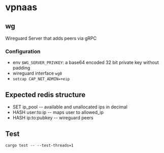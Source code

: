 # vpnaas

## wg

Wireguard Server that adds peers via gRPC

### Configuration

- env `$WG_SERVER_PRIVKEY`: a base64 encoded 32 bit private key without padding
- wireguard interface `wg0`
- `setcap CAP_NET_ADMIN=+eip`

## Expected redis structure

- SET ip_pool -- available and unallocated ips in decimal
- HASH user:to:ip -- maps user to allowed_ip
- HASH ip:to:pubkey -- wireguard peers

## Test

    cargo test -- --test-threads=1
